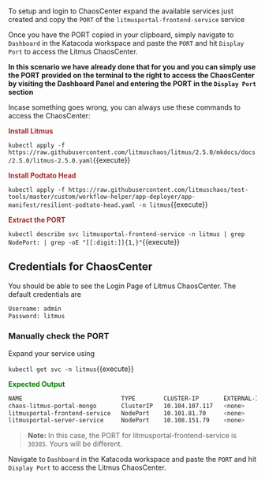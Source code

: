 <br />

To setup and login to ChaosCenter expand the available services just created and copy the `PORT` of the `litmusportal-frontend-service` service

Once you have the PORT copied in your clipboard, simply navigate to `Dashboard` in the Katacoda workspace and paste the `PORT` and hit `Display Port` to access the Litmus ChaosCenter.

**In this scenario we have already done that for you and you can simply use the PORT provided on the terminal to the right to access the ChaosCenter by visiting the Dashboard Panel and entering the PORT in the `Display Port` section**

Incase something goes wrong, you can always use these commands to access the ChaosCenter:

<span style="color:brown">**Install Litmus**</span>

`kubectl apply -f https://raw.githubusercontent.com/litmuschaos/litmus/2.5.0/mkdocs/docs/2.5.0/litmus-2.5.0.yaml`{{execute}}

<span style="color:brown">**Install Podtato Head**</span>

`kubectl apply -f https://raw.githubusercontent.com/litmuschaos/test-tools/master/custom/workflow-helper/app-deployer/app-manifest/resilient-podtato-head.yaml -n litmus`{{execute}}

<span style="color:brown">**Extract the PORT**</span>

`kubectl describe svc litmusportal-frontend-service -n litmus | grep NodePort: | grep -oE "[[:digit:]]{1,}"`{{execute}}

## Credentials for ChaosCenter

You should be able to see the Login Page of Litmus ChaosCenter. The default credentials are

```bash
Username: admin
Password: litmus
```

### Manually check the PORT

Expand your service using

`kubectl get svc -n litmus`{{execute}}

<span style="color:green">**Expected Output**</span>

```bash
NAME                            TYPE        CLUSTER-IP       EXTERNAL-IP   PORT(S)                         AGE
chaos-litmus-portal-mongo       ClusterIP   10.104.107.117   <none>        27017/TCP                       2m
litmusportal-frontend-service   NodePort    10.101.81.70     <none>        9091:30385/TCP                  2m
litmusportal-server-service     NodePort    10.108.151.79    <none>        9002:32456/TCP,9003:31160/TCP   2m
```

> **Note:** In this case, the PORT for litmusportal-frontend-service is `30385`. Yours will be different.

Navigate to `Dashboard` in the Katacoda workspace and paste the `PORT` and hit `Display Port` to access the Litmus ChaosCenter.
